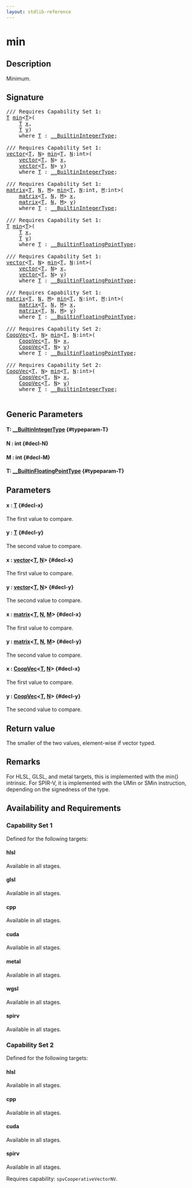 ```yaml
---
layout: stdlib-reference
---
```


# min

## Description

Minimum.



## Signature 

<pre>
/// Requires Capability Set 1:
<a href="/stdlib-reference/global-decls/min#typeparam-T" class="code_type">T</a> <a href="/stdlib-reference/global-decls/min">min</a>&lt;<a href="/stdlib-reference/global-decls/min#typeparam-T" class="code_type">T</a>&gt;(
    <a href="/stdlib-reference/global-decls/min#typeparam-T" class="code_type">T</a> <a href="/stdlib-reference/global-decls/min#decl-x" class="code_param">x</a>,
    <a href="/stdlib-reference/global-decls/min#typeparam-T" class="code_type">T</a> <a href="/stdlib-reference/global-decls/min#decl-y" class="code_param">y</a>)
    <span class='code_keyword'>where</span> <a href="/stdlib-reference/global-decls/min#typeparam-T" class="code_type">T</a> : <a href="/stdlib-reference/interfaces/0_builtinintegertype-029g/index" class="code_type">__BuiltinIntegerType</a>;

/// Requires Capability Set 1:
<a href="/stdlib-reference/types/vector/index" class="code_type">vector</a>&lt;<a href="/stdlib-reference/global-decls/min#typeparam-T" class="code_type">T</a>, <a href="/stdlib-reference/global-decls/min#decl-N" class="code_var">N</a>&gt; <a href="/stdlib-reference/global-decls/min">min</a>&lt;<a href="/stdlib-reference/global-decls/min#typeparam-T" class="code_type">T</a>, <a href="/stdlib-reference/global-decls/min#decl-N" class="code_var">N</a>:<span class="code_keyword">int</span>&gt;(
    <a href="/stdlib-reference/types/vector/index" class="code_type">vector</a>&lt;<a href="/stdlib-reference/global-decls/min#typeparam-T" class="code_type">T</a>, <a href="/stdlib-reference/global-decls/min#decl-N" class="code_var">N</a>&gt; <a href="/stdlib-reference/global-decls/min#decl-x" class="code_param">x</a>,
    <a href="/stdlib-reference/types/vector/index" class="code_type">vector</a>&lt;<a href="/stdlib-reference/global-decls/min#typeparam-T" class="code_type">T</a>, <a href="/stdlib-reference/global-decls/min#decl-N" class="code_var">N</a>&gt; <a href="/stdlib-reference/global-decls/min#decl-y" class="code_param">y</a>)
    <span class='code_keyword'>where</span> <a href="/stdlib-reference/global-decls/min#typeparam-T" class="code_type">T</a> : <a href="/stdlib-reference/interfaces/0_builtinintegertype-029g/index" class="code_type">__BuiltinIntegerType</a>;

/// Requires Capability Set 1:
<a href="/stdlib-reference/types/matrix/index" class="code_type">matrix</a>&lt;<a href="/stdlib-reference/global-decls/min#typeparam-T" class="code_type">T</a>, <a href="/stdlib-reference/global-decls/min#decl-N" class="code_var">N</a>, <a href="/stdlib-reference/global-decls/min#decl-M" class="code_var">M</a>&gt; <a href="/stdlib-reference/global-decls/min">min</a>&lt;<a href="/stdlib-reference/global-decls/min#typeparam-T" class="code_type">T</a>, <a href="/stdlib-reference/global-decls/min#decl-N" class="code_var">N</a>:<span class="code_keyword">int</span>, <a href="/stdlib-reference/global-decls/min#decl-M" class="code_var">M</a>:<span class="code_keyword">int</span>&gt;(
    <a href="/stdlib-reference/types/matrix/index" class="code_type">matrix</a>&lt;<a href="/stdlib-reference/global-decls/min#typeparam-T" class="code_type">T</a>, <a href="/stdlib-reference/global-decls/min#decl-N" class="code_var">N</a>, <a href="/stdlib-reference/global-decls/min#decl-M" class="code_var">M</a>&gt; <a href="/stdlib-reference/global-decls/min#decl-x" class="code_param">x</a>,
    <a href="/stdlib-reference/types/matrix/index" class="code_type">matrix</a>&lt;<a href="/stdlib-reference/global-decls/min#typeparam-T" class="code_type">T</a>, <a href="/stdlib-reference/global-decls/min#decl-N" class="code_var">N</a>, <a href="/stdlib-reference/global-decls/min#decl-M" class="code_var">M</a>&gt; <a href="/stdlib-reference/global-decls/min#decl-y" class="code_param">y</a>)
    <span class='code_keyword'>where</span> <a href="/stdlib-reference/global-decls/min#typeparam-T" class="code_type">T</a> : <a href="/stdlib-reference/interfaces/0_builtinintegertype-029g/index" class="code_type">__BuiltinIntegerType</a>;

/// Requires Capability Set 1:
<a href="/stdlib-reference/global-decls/min#typeparam-T" class="code_type">T</a> <a href="/stdlib-reference/global-decls/min">min</a>&lt;<a href="/stdlib-reference/global-decls/min#typeparam-T" class="code_type">T</a>&gt;(
    <a href="/stdlib-reference/global-decls/min#typeparam-T" class="code_type">T</a> <a href="/stdlib-reference/global-decls/min#decl-x" class="code_param">x</a>,
    <a href="/stdlib-reference/global-decls/min#typeparam-T" class="code_type">T</a> <a href="/stdlib-reference/global-decls/min#decl-y" class="code_param">y</a>)
    <span class='code_keyword'>where</span> <a href="/stdlib-reference/global-decls/min#typeparam-T" class="code_type">T</a> : <a href="/stdlib-reference/interfaces/0_builtinfloatingpointtype-029hm/index" class="code_type">__BuiltinFloatingPointType</a>;

/// Requires Capability Set 1:
<a href="/stdlib-reference/types/vector/index" class="code_type">vector</a>&lt;<a href="/stdlib-reference/global-decls/min#typeparam-T" class="code_type">T</a>, <a href="/stdlib-reference/global-decls/min#decl-N" class="code_var">N</a>&gt; <a href="/stdlib-reference/global-decls/min">min</a>&lt;<a href="/stdlib-reference/global-decls/min#typeparam-T" class="code_type">T</a>, <a href="/stdlib-reference/global-decls/min#decl-N" class="code_var">N</a>:<span class="code_keyword">int</span>&gt;(
    <a href="/stdlib-reference/types/vector/index" class="code_type">vector</a>&lt;<a href="/stdlib-reference/global-decls/min#typeparam-T" class="code_type">T</a>, <a href="/stdlib-reference/global-decls/min#decl-N" class="code_var">N</a>&gt; <a href="/stdlib-reference/global-decls/min#decl-x" class="code_param">x</a>,
    <a href="/stdlib-reference/types/vector/index" class="code_type">vector</a>&lt;<a href="/stdlib-reference/global-decls/min#typeparam-T" class="code_type">T</a>, <a href="/stdlib-reference/global-decls/min#decl-N" class="code_var">N</a>&gt; <a href="/stdlib-reference/global-decls/min#decl-y" class="code_param">y</a>)
    <span class='code_keyword'>where</span> <a href="/stdlib-reference/global-decls/min#typeparam-T" class="code_type">T</a> : <a href="/stdlib-reference/interfaces/0_builtinfloatingpointtype-029hm/index" class="code_type">__BuiltinFloatingPointType</a>;

/// Requires Capability Set 1:
<a href="/stdlib-reference/types/matrix/index" class="code_type">matrix</a>&lt;<a href="/stdlib-reference/global-decls/min#typeparam-T" class="code_type">T</a>, <a href="/stdlib-reference/global-decls/min#decl-N" class="code_var">N</a>, <a href="/stdlib-reference/global-decls/min#decl-M" class="code_var">M</a>&gt; <a href="/stdlib-reference/global-decls/min">min</a>&lt;<a href="/stdlib-reference/global-decls/min#typeparam-T" class="code_type">T</a>, <a href="/stdlib-reference/global-decls/min#decl-N" class="code_var">N</a>:<span class="code_keyword">int</span>, <a href="/stdlib-reference/global-decls/min#decl-M" class="code_var">M</a>:<span class="code_keyword">int</span>&gt;(
    <a href="/stdlib-reference/types/matrix/index" class="code_type">matrix</a>&lt;<a href="/stdlib-reference/global-decls/min#typeparam-T" class="code_type">T</a>, <a href="/stdlib-reference/global-decls/min#decl-N" class="code_var">N</a>, <a href="/stdlib-reference/global-decls/min#decl-M" class="code_var">M</a>&gt; <a href="/stdlib-reference/global-decls/min#decl-x" class="code_param">x</a>,
    <a href="/stdlib-reference/types/matrix/index" class="code_type">matrix</a>&lt;<a href="/stdlib-reference/global-decls/min#typeparam-T" class="code_type">T</a>, <a href="/stdlib-reference/global-decls/min#decl-N" class="code_var">N</a>, <a href="/stdlib-reference/global-decls/min#decl-M" class="code_var">M</a>&gt; <a href="/stdlib-reference/global-decls/min#decl-y" class="code_param">y</a>)
    <span class='code_keyword'>where</span> <a href="/stdlib-reference/global-decls/min#typeparam-T" class="code_type">T</a> : <a href="/stdlib-reference/interfaces/0_builtinfloatingpointtype-029hm/index" class="code_type">__BuiltinFloatingPointType</a>;

/// Requires Capability Set 2:
<a href="/stdlib-reference/types/coopvec-04/index" class="code_type">CoopVec</a>&lt;<a href="/stdlib-reference/global-decls/min#typeparam-T" class="code_type">T</a>, <a href="/stdlib-reference/global-decls/min#decl-N" class="code_var">N</a>&gt; <a href="/stdlib-reference/global-decls/min">min</a>&lt;<a href="/stdlib-reference/global-decls/min#typeparam-T" class="code_type">T</a>, <a href="/stdlib-reference/global-decls/min#decl-N" class="code_var">N</a>:<span class="code_keyword">int</span>&gt;(
    <a href="/stdlib-reference/types/coopvec-04/index" class="code_type">CoopVec</a>&lt;<a href="/stdlib-reference/global-decls/min#typeparam-T" class="code_type">T</a>, <a href="/stdlib-reference/global-decls/min#decl-N" class="code_var">N</a>&gt; <a href="/stdlib-reference/global-decls/min#decl-x" class="code_param">x</a>,
    <a href="/stdlib-reference/types/coopvec-04/index" class="code_type">CoopVec</a>&lt;<a href="/stdlib-reference/global-decls/min#typeparam-T" class="code_type">T</a>, <a href="/stdlib-reference/global-decls/min#decl-N" class="code_var">N</a>&gt; <a href="/stdlib-reference/global-decls/min#decl-y" class="code_param">y</a>)
    <span class='code_keyword'>where</span> <a href="/stdlib-reference/global-decls/min#typeparam-T" class="code_type">T</a> : <a href="/stdlib-reference/interfaces/0_builtinfloatingpointtype-029hm/index" class="code_type">__BuiltinFloatingPointType</a>;

/// Requires Capability Set 2:
<a href="/stdlib-reference/types/coopvec-04/index" class="code_type">CoopVec</a>&lt;<a href="/stdlib-reference/global-decls/min#typeparam-T" class="code_type">T</a>, <a href="/stdlib-reference/global-decls/min#decl-N" class="code_var">N</a>&gt; <a href="/stdlib-reference/global-decls/min">min</a>&lt;<a href="/stdlib-reference/global-decls/min#typeparam-T" class="code_type">T</a>, <a href="/stdlib-reference/global-decls/min#decl-N" class="code_var">N</a>:<span class="code_keyword">int</span>&gt;(
    <a href="/stdlib-reference/types/coopvec-04/index" class="code_type">CoopVec</a>&lt;<a href="/stdlib-reference/global-decls/min#typeparam-T" class="code_type">T</a>, <a href="/stdlib-reference/global-decls/min#decl-N" class="code_var">N</a>&gt; <a href="/stdlib-reference/global-decls/min#decl-x" class="code_param">x</a>,
    <a href="/stdlib-reference/types/coopvec-04/index" class="code_type">CoopVec</a>&lt;<a href="/stdlib-reference/global-decls/min#typeparam-T" class="code_type">T</a>, <a href="/stdlib-reference/global-decls/min#decl-N" class="code_var">N</a>&gt; <a href="/stdlib-reference/global-decls/min#decl-y" class="code_param">y</a>)
    <span class='code_keyword'>where</span> <a href="/stdlib-reference/global-decls/min#typeparam-T" class="code_type">T</a> : <a href="/stdlib-reference/interfaces/0_builtinintegertype-029g/index" class="code_type">__BuiltinIntegerType</a>;

</pre>

## Generic Parameters

#### T: [\_\_BuiltinIntegerType](/stdlib-reference/interfaces/0_builtinintegertype-029g/index) {#typeparam-T}
#### N  : int {#decl-N}
#### M  : int {#decl-M}
#### T: [\_\_BuiltinFloatingPointType](/stdlib-reference/interfaces/0_builtinfloatingpointtype-029hm/index) {#typeparam-T}

## Parameters

#### x  : [T](/stdlib-reference/global-decls/min#typeparam-T) {#decl-x}
The first value to compare.

#### y  : [T](/stdlib-reference/global-decls/min#typeparam-T) {#decl-y}
The second value to compare.

#### x  : [vector](/stdlib-reference/types/vector/index)\<[T](/stdlib-reference/types/vector/index#typeparam-T), [N](/stdlib-reference/types/vector/index#decl-N)\> {#decl-x}
The first value to compare.

#### y  : [vector](/stdlib-reference/types/vector/index)\<[T](/stdlib-reference/types/vector/index#typeparam-T), [N](/stdlib-reference/types/vector/index#decl-N)\> {#decl-y}
The second value to compare.

#### x  : [matrix](/stdlib-reference/types/matrix/index)\<[T](/stdlib-reference/types/matrix/t-0), [N](/stdlib-reference/types/matrix/index#decl-N), [M](/stdlib-reference/types/matrix/index#decl-M)\> {#decl-x}
The first value to compare.

#### y  : [matrix](/stdlib-reference/types/matrix/index)\<[T](/stdlib-reference/types/matrix/t-0), [N](/stdlib-reference/types/matrix/index#decl-N), [M](/stdlib-reference/types/matrix/index#decl-M)\> {#decl-y}
The second value to compare.

#### x  : [CoopVec](/stdlib-reference/types/coopvec-04/index)\<[T](/stdlib-reference/types/coopvec-04/index#typeparam-T), [N](/stdlib-reference/types/coopvec-04/index#decl-N)\> {#decl-x}
The first value to compare.

#### y  : [CoopVec](/stdlib-reference/types/coopvec-04/index)\<[T](/stdlib-reference/types/coopvec-04/index#typeparam-T), [N](/stdlib-reference/types/coopvec-04/index#decl-N)\> {#decl-y}
The second value to compare.


## Return value
The smaller of the two values, element-wise if vector typed.

## Remarks
For HLSL, GLSL, and metal targets, this is implemented with the min() intrinsic.
For SPIR-V, it is implemented with the UMin or SMin instruction, depending on the signedness of the type.


## Availability and Requirements

### Capability Set 1

Defined for the following targets:

#### hlsl
Available in all stages.

#### glsl
Available in all stages.

#### cpp
Available in all stages.

#### cuda
Available in all stages.

#### metal
Available in all stages.

#### wgsl
Available in all stages.

#### spirv
Available in all stages.


### Capability Set 2

Defined for the following targets:

#### hlsl
Available in all stages.

#### cpp
Available in all stages.

#### cuda
Available in all stages.

#### spirv
Available in all stages.

Requires capability: `spvCooperativeVectorNV`.



